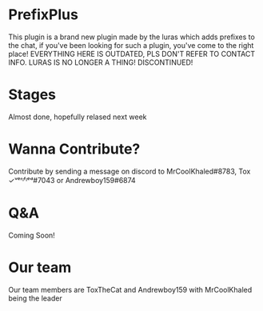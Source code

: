 # PrefixPlus
This plugin is a brand new plugin made by the luras which adds prefixes to the chat, if you've been looking for such a plugin, you've come to the right place!
EVERYTHING HERE IS OUTDATED, PLS DON'T REFER TO CONTACT INFO.
LURAS IS NO LONGER A THING! DISCONTINUED!
# Stages
Almost done, hopefully relased next week
# Wanna Contribute?
Contribute by sending a message on discord to MrCoolKhaled#8783, Tox ✓ᵛᵉʳᶦᶠᶦᵉᵈ#7043 or Andrewboy159#6874
# Q&A
Coming Soon!
# Our team
Our team members are ToxTheCat and Andrewboy159 with MrCoolKhaled being the leader
